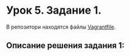 # Урок 5. Задание 1.
В репозитори находятся файлы [Vagrantfile](Vagrantfile).
## Описание решения задания 1:

